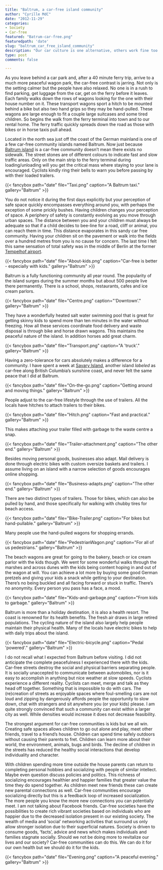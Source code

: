 ```yaml
---
title: "Baltrum, a car-free island community"
author: "Cyrille MdC"
date: "2012-11-29"
categories:
- Society
- Car-free
featured: "Batrum-car-free.png"
featuredpath: 'date'
slug: "baltrum_car_free_island_community"
description: "Our car culture is one alternative, others work fine too."
type: post
comments: false

---
```


As you leave behind a car park and, after a 40 minute ferry trip, arrive to a much more peaceful wagon park, the car-free contrast is jarring. Not only is the setting calmer but the people have also relaxed. No one is in a rush to find parking, get luggage from the car, get on the ferry before it leaves. Each family walks down the rows of wagons looking for the one with their house number on it. These transport wagons sport a hitch to be mounted behind a bike but also two hand grips so they may be hand-pulled. These wagons are large enough to fit a couple large suitcases and some tired children. So begins the walk from the ferry terminal into town and to our rental home. The ferry traffic quickly spreads down the road as those with bikes or in horse taxis pull ahead.

Located in the north sea just off the coast of the German mainland is one of a few car-free community islands named Baltrum. Now just because [Baltrum island](http://goo.gl/maps/fAhX7) is a car-free community doesn’t mean there exists no sidewalk. The street stones are of different colours to indicate fast and slow traffic areas. Only on the main strip to the ferry terminal during loading/unloading will you get the critical mass where staying to your lane is encouraged. Cyclists kindly ring their bells to warn you before passing by with their loaded trailers.

{{< fancybox path="date" file="Taxi.png" caption="A Baltrum taxi." gallery="Baltrum" >}}

You do not notice it during the first days explicitly but your perception of safe space quickly encompasses everything around you, with perhaps the exception of some prickly bushes. Having children changes your perception of space. A periphery of safety is constantly evolving as you move through urban spaces. The distance between you and your children must always be adequate so that if a child decides to bee-line for a road, cliff or animal, you can reach them in time. This distance evaporates in this sandy car free community. Having your children sit on the pavement or walk into the fields over a hundred metres from you is no cause for concern. The last time I felt this same sensation of total safety was in the middle of Berlin at the former [Tempelhof airport](http://www.tempelhoferfreiheit.de/en/visit/free-time/activities/bike/).

{{< fancybox path="date" file="About-kids.png" caption="Car-free is better - especially with kids." gallery="Baltrum" >}}

Baltrum is a fully functioning community all year round. The popularity of the island surges during the summer months but about 500 people live there permanently. There is a school, shops, restaurants, cafes and ice cream parlors.

{{< fancybox path="date" file="Centre.png" caption="'Downtown'." gallery="Baltrum" >}}

They have a wonderfully heated salt water swimming pool that is great for getting skinny kids to spend more than ten minutes in the water without freezing. How all these services coordinate food delivery and waste disposal is through bike and horse drawn wagons. This maintains the peaceful nature of the island. In addition horses add great charm.

{{< fancybox path="date" file="Transport.png" caption="A 'truck'." gallery="Baltrum" >}}

Having a zero-tolerance for cars absolutely makes a difference for a community. I have spent a week at [Savary Island](https://maps.google.com/maps?q=Savary+Island,+Powell+River+A,+BC,+Canada&hl=en&ll=49.939731,-124.809494&spn=0.090152,0.164967&sll=49.941057,-124.806404&sspn=0.090149,0.164967&oq=savary+isl&hnear=Savary+Island&t=m&z=13), another island *labeled* as car-free along British Columbia’s sunshine coast, and never felt the same peace that I did at Baltrum.

{{< fancybox path="date" file="On-the-go.png" caption="Getting around and moving things." gallery="Baltrum" >}}

People adjust to the car-free lifestyle through the use of trailers. All the locals have hitches to attach trailers to their bikes.

{{< fancybox path="date" file="Hitch.png" caption="Fast and practical." gallery="Baltrum" >}}

This makes attaching your trailer filled with garbage to the waste centre a snap.

{{< fancybox path="date" file="Trailer-attachment.png" caption="The other end." gallery="Baltrum" >}}

Besides moving personal goods, businesses also adapt. Mail delivery is done through electric bikes with custom oversize baskets and trailers. I assume living on an island with a narrow selection of goods encourages online shopping.

{{< fancybox path="date" file="Business-adapts.png" caption="The other end." gallery="Baltrum" >}}

There are two distinct types of trailers. Those for bikes, which can also be pulled by hand, and those specifically for walking with chubby tires for beach access.

{{< fancybox path="date" file="Bike-Trailer.png" caption="For bikes but hand-pullable." gallery="Baltrum" >}}

Many people use the hand-pulled wagons for shopping errands.

{{< fancybox path="date" file="PedestrianWagon.png" caption="For all of us pedestrians." gallery="Baltrum" >}}

The beach wagons are great for going to the bakery, beach or ice cream parlor with the kids though. We went for some wonderful walks through the marshes and across dunes with the kids being content hoping in and out of the wagon at will. You can achieve a lot more by buying some good German pretzels and giving your kids a snack while getting to your destination. There’s no being buckled and all facing forward or stuck in traffic. There’s no anonymity. Every person you pass has a face, a mood.

{{< fancybox path="date" file="Kids-and-garbage.png" caption="From kids to garbage." gallery="Baltrum" >}}

Baltrum is more than a holiday destination, it is also a health resort. The coast is renowned for its health benefits. The fresh air draws in large retired populations. The cycling nature of the island also largely help people maintain their physical health. Many of the locals have electric bikes to help with daily trips about the island.

{{< fancybox path="date" file="Electric-bicycle.png" caption="Pedal 'powered'." gallery="Baltrum" >}}

I do not recall what I expected from Baltrum before visiting. I did not anticipate the complete peacefulness I experienced there with the kids. Car-free streets destroy the social and physical barriers separating people. It is socially unaccepted to communicate between automobiles, nor is it easy to accomplish in anything but nice weather at slow speeds. Cyclists experience a different reality. Cyclists can meet, merge and talk as they head off together. Something that is impossible to do with cars. The (re)creation of streets as enjoyable spaces where foul-smelling cars are not loud and zipping by dangerously affords people the opportunity to slow down, chat with strangers and sit anywhere you (or your kids) please. I am quite strongly convinced that such a community can exist within a larger city as well. While densities would increase it does not decrease feasibility.

The strongest argument for car-free communities is kids but we all win. Creating safe spaces allows children to go out alone and play, meet other friends, travel to a friend’s house. Children can spend time safely outdoors without causing their parents to fret. Children can learn more about their world, the environment, animals, bugs and birds. The decline of children in the streets has reduced the healthy social interactions that develop individuality and character.

With children spending more time outside the house parents can return to completing personal hobbies and socializing with people of similar intellect. Maybe even question discuss policies and politics. This richness of socializing encourages healthier and happier families that greater value the time they do spend together. As children meet new friends these can create new parental connections as well. Car-free communities encourage socializing directly but this is a feedback loop of increased socialization. The more people you know the more new connections you can potentially meet. I am not talking about Facebook friends. Car-free societies have the possibilities to create rich vibrant societies based on individuals who are happier due to the decreased isolation present in our existing society. The wealth of media and ‘social’ networking activities that surround us only allow stronger isolation due to their superficial natures. Society is driven to consume goods, ‘facts’, advice and news which makes individuals and families stagnate socially. Should we not be doing more to revitalize our lives and our society? Car-free communities can do this. We can do it for our own health but we should do it for the kids.

{{< fancybox path="date" file="Evening.png" caption="A peaceful evening." gallery="Baltrum" >}}
